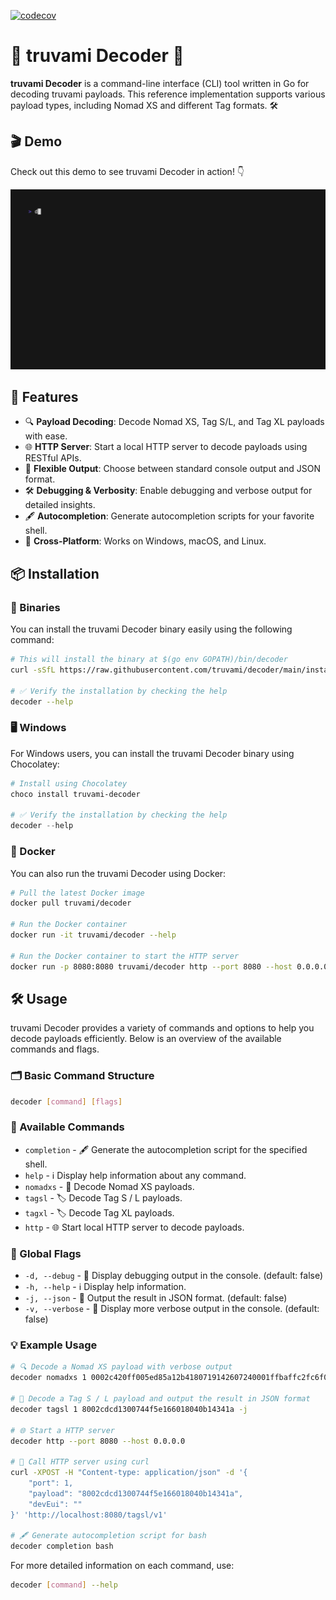[![codecov](https://codecov.io/gh/truvami/decoder/graph/badge.svg?token=QN8PA727I7)](https://codecov.io/gh/truvami/decoder)

# 🎉 truvami Decoder 🚀

**truvami Decoder** is a command-line interface (CLI) tool written in Go for decoding truvami payloads. This reference implementation supports various payload types, including Nomad XS and different Tag formats. 🛠️

## 🎬 Demo

Check out this demo to see truvami Decoder in action! 👇

![Demo](demo.gif)

## 🌟 Features

- 🔍 **Payload Decoding**: Decode Nomad XS, Tag S/L, and Tag XL payloads with ease.
- 🌐 **HTTP Server**: Start a local HTTP server to decode payloads using RESTful APIs.
- 📄 **Flexible Output**: Choose between standard console output and JSON format.
- 🛠️ **Debugging & Verbosity**: Enable debugging and verbose output for detailed insights.
- 🖋️ **Autocompletion**: Generate autocompletion scripts for your favorite shell.
- 🚀 **Cross-Platform**: Works on Windows, macOS, and Linux.

## 📦 Installation

### 🔧 Binaries

You can install the truvami Decoder binary easily using the following command:

```zsh
# This will install the binary at $(go env GOPATH)/bin/decoder
curl -sSfL https://raw.githubusercontent.com/truvami/decoder/main/install.sh | sh -s -- -b $(go env GOPATH)/bin

# ✅ Verify the installation by checking the help
decoder --help
```

### 🖥️ Windows

For Windows users, you can install the truvami Decoder binary using Chocolatey:

```powershell
# Install using Chocolatey
choco install truvami-decoder

# ✅ Verify the installation by checking the help
decoder --help
```

### 🐳 Docker

You can also run the truvami Decoder using Docker:

```sh
# Pull the latest Docker image
docker pull truvami/decoder

# Run the Docker container
docker run -it truvami/decoder --help

# Run the Docker container to start the HTTP server
docker run -p 8080:8080 truvami/decoder http --port 8080 --host 0.0.0.0
```

## 🛠️ Usage

truvami Decoder provides a variety of commands and options to help you decode payloads efficiently. Below is an overview of the available commands and flags.

### 🗂️ Basic Command Structure

```sh
decoder [command] [flags]
```

### 📝 Available Commands

- `completion` - 🖋️ Generate the autocompletion script for the specified shell.
- `help` - ℹ️ Display help information about any command.
- `nomadxs` - 🧩 Decode Nomad XS payloads.
- `tagsl` - 🏷️ Decode Tag S / L payloads.
- `tagxl` - 🏷️ Decode Tag XL payloads.
- `http` - 🌐 Start local HTTP server to decode payloads.

### 🚩 Global Flags

- `-d, --debug` - 🐛 Display debugging output in the console. (default: false)
- `-h, --help` - ℹ️ Display help information.
- `-j, --json` - 📄 Output the result in JSON format. (default: false)
- `-v, --verbose` - 📢 Display more verbose output in the console. (default: false)

### 💡 Example Usage

```sh
# 🔍 Decode a Nomad XS payload with verbose output
decoder nomadxs 1 0002c420ff005ed85a12b4180719142607240001ffbaffc2fc6f09a71d2e

# 📝 Decode a Tag S / L payload and output the result in JSON format
decoder tagsl 1 8002cdcd1300744f5e166018040b14341a -j

# 🌐 Start a HTTP server
decoder http --port 8080 --host 0.0.0.0

# 📄 Call HTTP server using curl
curl -XPOST -H "Content-type: application/json" -d '{
    "port": 1,
    "payload": "8002cdcd1300744f5e166018040b14341a",
    "devEui": ""
}' 'http://localhost:8080/tagsl/v1'

# 🖋️ Generate autocompletion script for bash
decoder completion bash
```

For more detailed information on each command, use:

```sh
decoder [command] --help
```